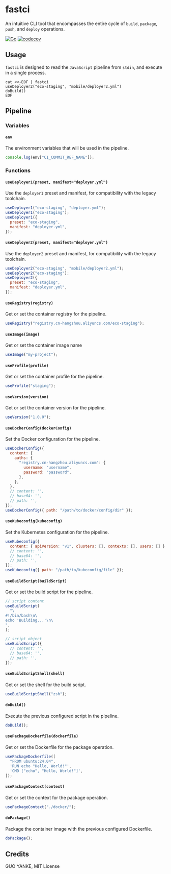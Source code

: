 # fastci

An intuitive CLI tool that encompasses the entire cycle of `build`, `package`, `push`, and `deploy` operations.

[![Go](https://github.com/yankeguo/fastci/actions/workflows/go.yml/badge.svg)](https://github.com/yankeguo/fastci/actions/workflows/go.yml)
[![codecov](https://codecov.io/gh/yankeguo/fastci/graph/badge.svg?token=91hTz3G4x3)](https://codecov.io/gh/yankeguo/fastci)

## Usage

`fastci` is designed to read the `JavaScript` pipeline from `stdin`, and execute in a single process.

```shell
cat <<-EOF | fastci
useDeployer2("eco-staging", "mobile/deployer2.yml")
doBuild()
EOF
```

## Pipeline

### Variables

#### `env`

The environment variables that will be used in the pipeline.

```javascript
console.log(env["CI_COMMIT_REF_NAME"]);
```

### Functions

#### `useDeployer1(preset, manifest="deployer.yml")`

Use the `deployer1` preset and manifest, for compatibility with the legacy toolchain.

```javascript
useDeployer1("eco-staging", "deployer.yml");
useDeployer1("eco-staging");
useDeployer1({
  preset: "eco-staging",
  manifest: "deployer.yml",
});
```

#### `useDeployer2(preset, manifest="deployer.yml")`

Use the `deployer2` preset and manifest, for compatibility with the legacy toolchain.

```javascript
useDeployer2("eco-staging", "mobile/deployer2.yml");
useDeployer2("eco-staging");
useDeployer2({
  preset: "eco-staging",
  manifest: "deployer.yml",
});
```

#### `useRegistry(registry)`

Get or set the container registry for the pipeline.

```javascript
useRegistry("registry.cn-hangzhou.aliyuncs.com/eco-staging");
```

#### `useImage(image)`

Get or set the container image name

```javascript
useImage("my-project");
```

#### `useProfile(profile)`

Get or set the container profile for the pipeline.

```javascript
useProfile("staging");
```

#### `useVersion(version)`

Get or set the container version for the pipeline.

```javascript
useVersion("1.0.0");
```

#### `useDockerConfig(dockerConfig)`

Set the Docker configuration for the pipeline.

```javascript
useDockerConfig({
  content: {
    auths: {
      "registry.cn-hangzhou.aliyuncs.com": {
        username: "username",
        password: "password",
      },
    },
  },
  // content: '',
  // base64: '',
  // path: '',
});
useDockerConfig({ path: "/path/to/docker/config/dir" });
```

#### `useKubeconfig(kubeconfig)`

Set the Kubernetes configuration for the pipeline.

```javascript
useKubeconfig({
  content: { apiVersion: "v1", clusters: [], contexts: [], users: [] },
  // content: '',
  // base64: '',
  // path: '',
});
useKubeconfig({ path: "/path/to/kubeconfig/file" });
```

#### `useBuildScript(buildScript)`

Get or set the build script for the pipeline.

```javascript
// script content
useBuildScript(
  "\
#!/bin/bash\n\
echo 'Building...'\n\
",
);

// script object
useBuildScript({
  // content: '',
  // base64: '',
  // path: '',
});
```

#### `useBuildScriptShell(shell)`

Get or set the shell for the build script.

```javascript
useBuildScriptShell("zsh");
```

#### `doBuild()`

Execute the previous configured script in the pipeline.

```javascript
doBuild();
```

#### `usePackageDockerfile(dockerfile)`

Get or set the Dockerfile for the package operation.

```javascript
usePackageDockerfile([
  "FROM ubuntu:24.04",
  'RUN echo "Hello, World!"',
  'CMD ["echo", "Hello, World!"]',
]);
```

#### `usePackageContext(context)`

Get or set the context for the package operation.

```javascript
usePackageContext("./docker/");
```

#### `doPackage()`

Package the container image with the previous configured Dockerfile.

```javascript
doPackage();
```

## Credits

GUO YANKE, MIT License
